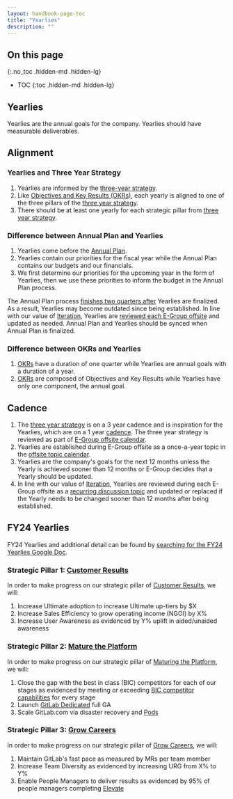 ```yaml
---
layout: handbook-page-toc
title: "Yearlies"
description: ""
---
```


## On this page
{:.no_toc .hidden-md .hidden-lg}

- TOC
{:toc .hidden-md .hidden-lg}

## Yearlies

Yearlies are the annual goals for the company. Yearlies should have measurable deliverables.

## Alignment 

### Yearlies and Three Year Strategy 

1. Yearlies are informed by the [three-year strategy](https://about.gitlab.com/company/strategy/). 
1. Like [Objectives and Key Results (OKRs)](https://about.gitlab.com/company/okrs/), each yearly is aligned to one of the three pillars of the [three year strategy](/company/strategy/#three-year-strategy). 
1. There should be at least one yearly for each strategic pillar from [three year strategy](/company/strategy/#three-year-strategy).

### Difference between Annual Plan and Yearlies

1. Yearlies come before the [Annual Plan](/handbook/finance/financial-planning-and-analysis/#plan). 
1. Yearlies contain our priorities for the fiscal year while the Annual Plan contains our budgets and our financials.  
1. We first determine our priorities for the upcoming year in the form of Yearlies, then we use these priorities to inform the budget in the Annual Plan process. 

The Annual Plan process [finishes two quarters after](https://about.gitlab.com/company/offsite/#offsite-topic-calendar) Yearlies are finalized. As a result, Yearlies may become outdated since being established. In line with our value of [Iteration](https://about.gitlab.com/handbook/values/#iteration), Yearlies are [reviewed each E-Group offsite](https://about.gitlab.com/company/offsite/#recurring-discussion-topics) and updated as needed. Annual Plan and Yearlies should be synced when Annual Plan is finalized.

### Difference between OKRs and Yearlies

1. [OKRs](https://about.gitlab.com/company/okrs/) have a duration of one quarter while Yearlies are annual goals with a duration of a year.
1. [OKRs](https://about.gitlab.com/company/okrs/) are composed of Objectives and Key Results while Yearlies have only one component, the annual goal.

## Cadence

1. The [three year strategy](/company/strategy/#three-year-strategy) is on a 3 year cadence and is inspiration for the Yearlies, which are on a 1 year [cadence](/company/cadence/#year). The three year strategy is reviewed as part of [E-Group offsite calendar](/offsite/#offsite-topic-calendar). 
1. Yearlies are established during E-Group offsite as a once-a-year topic in the [offsite topic calendar](https://about.gitlab.com/company/offsite/#offsite-topic-calendar). 
1. Yearlies are the company's goals for the next 12 months unless the Yearly is achieved sooner than 12 months or E-Group decides that a Yearly should be updated. 
1. In line with our value of [Iteration](https://about.gitlab.com/handbook/values/#iteration), Yearlies are reviewed during each E-Group offsite as a [recurring discussion topic](/company/offsite/#recurring-discussion-topics) and updated or replaced if the Yearly needs to be changed sooner than 12 months after being established. 

## FY24 Yearlies

FY24 Yearlies and additional detail can be found by [searching for the FY24 Yearlies Google Doc](https://drive.google.com/drive/search?q=%22FY24%20Yearlies%22).

### Strategic Pillar 1: [Customer Results](/company/strategy/#1-customer-results) 

In order to make progress on our strategic pillar of [Customer Results](/company/strategy/#1-customer-results), we will: 
1. Increase Ultimate adoption to increase Ultimate up-tiers by $X
1. Increase Sales Efficiency to grow operating income (NGOI) by X% 
1. Increase User Awareness as evidenced by Y% uplift in aided/unaided awareness

### Strategic Pillar 2: [Mature the Platform](/company/strategy/#2-mature-the-platform)

In order to make progress on our strategic pillar of [Maturing the Platform](#2-mature-the-platform), we will:  
1. Close the gap with the best in class (BIC) competitors for each of our stages as evidenced by meeting or exceeding [BIC competitor capabilities](https://about.gitlab.com/competition/) for every stage
1. Launch [GitLab Dedicated](https://about.gitlab.com/direction/saas-platforms/dedicated/) full GA
1. Scale GitLab.com via disaster recovery and [Pods](/direction/pods/)

### Strategic Pillar 3: [Grow Careers](/company/strategy/#3-grow-careers) 

In order to make progress on our strategic pillar of [Grow Careers](/company/strategy/#3-grow-careers), we will: 
1. Maintain GitLab's fast pace as measured by MRs per team member
1. Increase Team Diversity as evidenced by increasing URG from X% to Y%
1. Enable People Managers to deliver results as evidenced by 95% of people managers completing [Elevate](/handbook/people-group/learning-and-development/elevate/)
